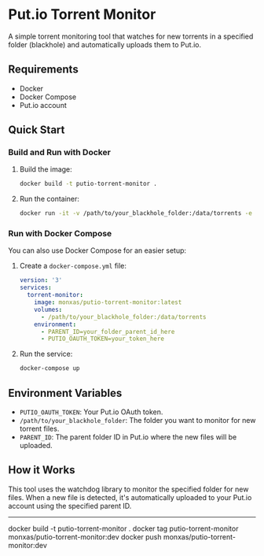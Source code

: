 # Put.io Torrent Monitor

A simple torrent monitoring tool that watches for new torrents in a specified folder (blackhole) and automatically uploads them to Put.io.

## Requirements

- Docker
- Docker Compose
- Put.io account

## Quick Start

### Build and Run with Docker

1. Build the image:
   ```bash
   docker build -t putio-torrent-monitor .
   ```
   
2. Run the container:
   ```bash
   docker run -it -v /path/to/your_blackhole_folder:/data/torrents -e PUTIO_OAUTH_TOKEN='your_token' -e PARENT_ID='your_parent_id' putio-torrent-monitor
   ```

### Run with Docker Compose

You can also use Docker Compose for an easier setup:

1. Create a `docker-compose.yml` file:
   ```yaml
   version: '3'
   services:
     torrent-monitor:
       image: monxas/putio-torrent-monitor:latest
       volumes:
         - /path/to/your_blackhole_folder:/data/torrents
       environment:
         - PARENT_ID=your_folder_parent_id_here
         - PUTIO_OAUTH_TOKEN=your_token_here


2. Run the service:
   ```bash
   docker-compose up
   ```

## Environment Variables

- `PUTIO_OAUTH_TOKEN`: Your Put.io OAuth token.
- `/path/to/your_blackhole_folder`: The folder you want to monitor for new torrent files.
- `PARENT_ID`: The parent folder ID in Put.io where the new files will be uploaded.

## How it Works

This tool uses the watchdog library to monitor the specified folder for new files. When a new file is detected, it's automatically uploaded to your Put.io account using the specified parent ID.

---

docker build -t putio-torrent-monitor .
docker tag putio-torrent-monitor monxas/putio-torrent-monitor:dev
docker push monxas/putio-torrent-monitor:dev